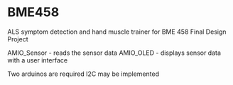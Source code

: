 # BME458
ALS symptom detection and hand muscle trainer for BME 458 Final Design Project 

AMIO_Sensor - reads the sensor data
AMIO_OLED - displays sensor data with a user interface 

Two arduinos are required 
I2C may be implemented